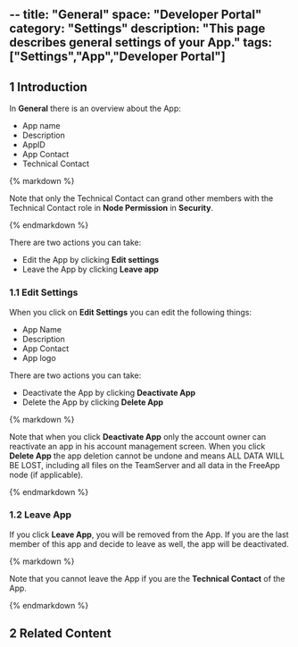 --
title: "General"
space: "Developer Portal"
category: "Settings"
description: "This page describes general settings of your App."
tags: ["Settings","App","Developer Portal"]
---

## 1 Introduction

In **General** there is an overview about the App:

*   App name
*   Description
*   AppID
*   App Contact
*   Technical Contact

<div class="alert alert-info">{% markdown %}

Note that only the Technical Contact can grand other members with the Technical Contact role in **Node Permission** in **Security**.

{% endmarkdown %}</div>

There are two actions you can take:

*   Edit the App by clicking **Edit settings**
*   Leave the App by clicking **Leave app**

### 1.1 Edit Settings

When you click on **Edit Settings** you can edit the following things:

*   App Name
*   Description
*   App Contact
*   App logo

There are two actions you can take:

*   Deactivate the App by clicking **Deactivate App**
*   Delete the App by clicking **Delete App**

<div class="alert alert-warning">{% markdown %}

Note that when you click **Deactivate App** only the account owner can reactivate an app in his account management screen. When you click **Delete App** the app deletion cannot be undone and means ALL DATA WILL BE LOST, including all files on the TeamServer and all data in the FreeApp node (if applicable).

{% endmarkdown %}</div>

### 1.2 Leave App

If you click **Leave App**, you will be removed from the App. If you are the last member of this app and decide to leave as well, the app will be deactivated. 

<div class="alert alert-info">{% markdown %}

Note that you cannot leave the App if you are the **Technical Contact** of the App.

{% endmarkdown %}</div>

## 2 Related Content